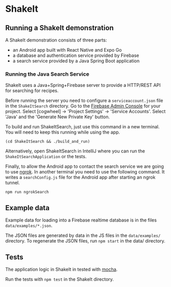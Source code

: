 # ShakeIt

## Running a ShakeIt demonstration

A ShakeIt demonstration consists of three parts:

* an Android app built with React Native and Expo Go
* a database and authentication service provided by Firebase
* a search service provided by a Java Spring Boot application

### Running the Java Search Service

ShakeIt uses a Java+Spring+Firebase server to provide a HTTP/REST API for searching
for recipes.

Before running the server you need to configure a `serviceaccount.json` file in the `ShakeItSearch` directory.
Go to the [Firebase Admin Console](https://console.firebase.google.com/) for your project.  Select \[cogwheel\] -> 'Project Settings' -> 'Service Accounts'.
Select 'Java' and the 'Generate New Private Key' button.

To build and run ShakeItSearch, just use this command in a new terminal.  You will need to keep this running while using the app.

```
(cd ShakeItSearch && ./build_and_run)
```

Alternatively, open ShakeItSearch in IntelliJ where you can run the `ShakeItSearchApplication` or the tests.

Finally, to allow the Android app to contact the search service we are going to use
[ngrok](https://ngrok.com/).  In another terminal you need to use the following command.  It writes
a `searchConfig.js` file for the Android app after starting an ngrok tunnel.

```
npm run ngrokSearch
```

## Example data

Example data for loading into a Firebase realtime database is in the files `data/examples/*.json`.

The JSON files are generated by data in the JS files in the `data/examples/` directory. To regenerate the JSON files, run `npm start` in the data/ directory.

## Tests

The application logic in ShakeIt in tested with [mocha](https://mochajs.org/).

Run the tests with `npm test` in the ShakeIt directory.
